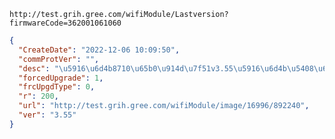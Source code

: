 `http://test.grih.gree.com/wifiModule/Lastversion?firmwareCode=362001061060`

```json
{
  "CreateDate": "2022-12-06 10:09:50",
  "commProtVer": "",
  "desc": "\u5916\u6d4b8710\u65b0\u914d\u7f51v3.55\u5916\u6d4b\u5408\u683c",
  "forcedUpgrade": 1,
  "frcUpgdType": 0,
  "r": 200,
  "url": "http://test.grih.gree.com/wifiModule/image/16996/892240",
  "ver": "3.55"
}
```